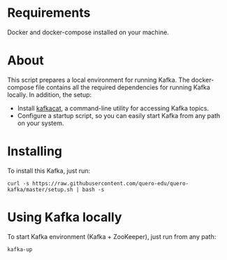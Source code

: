 # Requirements
Docker and docker-compose installed on your machine.

# About
This script prepares a local environment for running Kafka. The docker-compose file contains all the required 
dependencies for running Kafka locally. In addition, the setup:

  - Install [kafkacat](https://github.com/edenhill/kafkacat), a command-line utility for accessing Kafka topics.  
  - Configure a startup script, so you can easily start Kafka from any path on your system. 

# Installing
To install this Kafka, just run:

``` 
curl -s https://raw.githubusercontent.com/quero-edu/quero-kafka/master/setup.sh | bash -s
```

# Using Kafka locally
To start Kafka environment (Kafka + ZooKeeper), just run from any path:
```
kafka-up
``` 
